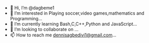 - 👋 Hi, I’m @dagbeme1
- 👀 I’m interested in Playing soccer,video games,mathematics and Programming...
- 🌱 I’m currently learning Bash,C,C++,Python and JavaScript...
- 💞️ I’m looking to collaborate on ...
- 📫 How to reach me dennisagbedivi1@gmail.com...

<!---
dagbeme1/dagbeme1 is a ✨ special ✨ repository because its `README.md` (this file) appears on your GitHub profile.
You can click the Preview link to take a look at your changes.
--->
